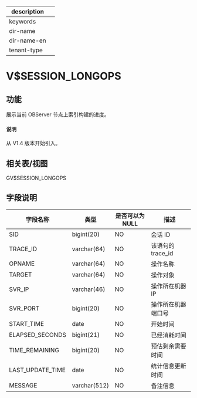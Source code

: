 |description||
|---|---|
|keywords||
|dir-name||
|dir-name-en||
|tenant-type||

# V$SESSION_LONGOPS

## 功能

展示当前 OBServer 节点上索引构建的进度。

<main id="notice" type='explain'>
  <h4>说明</h4>
  <p>从 V1.4 版本开始引入。</p>
</main>

## 相关表/视图

GV$SESSION_LONGOPS

## 字段说明

|     **字段名称**     |    **类型**     | **是否可以为 NULL** |  **描述**   |
|------------------|---------------|----------------|-----------|
| SID              | bigint(20)    | NO             | 会话 ID     |
| TRACE_ID         | varchar(64)  | NO   | 该语句的 trace_id    |
| OPNAME           | varchar(64)  | NO             | 操作名称      |
| TARGET           | varchar(64)  | NO             | 操作对象      |
| SVR_IP           | varchar(46)   | NO             | 操作所在机器 IP |
| SVR_PORT         | bigint(20)    | NO             | 操作所在机器端口号 |
| START_TIME       | date   | NO             | 开始时间      |
| ELAPSED_SECONDS  | bigint(21) | NO             | 已经消耗时间    |
| TIME_REMAINING   | bigint(20)    | NO             | 预估剩余需要时间  |
| LAST_UPDATE_TIME | date   | NO             | 统计信息更新时间  |
| MESSAGE          | varchar(512)  | NO             | 备注信息      |
